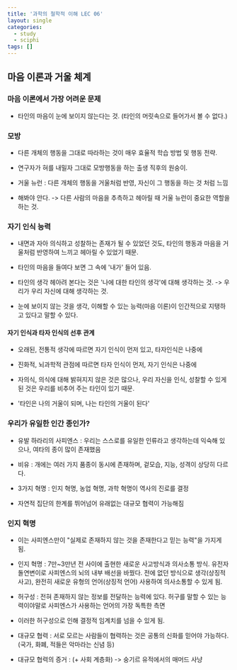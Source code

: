 ```yaml
---
title: '과학의 철학적 이해 LEC 06'
layout: single
categories:
  - study
  - sciphi
tags: []
---
```


## 마음 이론과 거울 체계

### 마음 이론에서 가장 어려운 문제

- 타인의 마음이 눈에 보이지 않는다는 것. (타인의 머릿속으로 들어가서 볼 수 없다.)

### 모방

- 다른 개체의 행동을 그대로 따라하는 것이 매우 효율적 학습 방법 및 행동 전략.

- 연구자가 혀를 내밀자 그대로 모방행동을 하는 출생 직후의 원숭이.

- 거울 뉴런 : 다른 개체의 행동을 거울처럼 반영, 자신이 그 행동을 하는 것 처럼 느낌

- 해봐야 안다. -> 다른 사람의 마음을 추측하고 헤아릴 때 거울 뉴런이 중요한 역할을 하는 것.

### 자기 인식 능력

- 내면과 자아 의식하고 성찰하는 존재가 될 수 있었던 것도, 타인의 행동과 마음을 거울처럼 반영하여 느끼고 헤아릴 수 있었기 때문.

- 타인의 마음을 들여다 보면 그 속에 '내가' 들어 있음.

- 타인의 생각 헤아려 본다는 것은 '나에 대한 타인의 생각'에 대해 생각하는 것. -> 우리가 우리 자신에 대해 생각하는 것.

- 눈에 보이지 않는 것을 생각, 이해할 수 있는 능력(마음 이론)이 인간적으로 지탱하고 있다고 말할 수 있다.

#### 자기 인식과 타자 인식의 선후 관계

- 오래된, 전통적 생각에 따르면 자기 인식이 먼저 있고, 타자인식은 나중에

- 진화적, 뇌과학적 관점에 따르면 타자 인식이 먼저, 자기 인식은 나중에

- 자의식, 의식에 대해 밝혀지지 않은 것은 많으나, 우리 자신을 인식, 성찰할 수 있게 된 것은 우리를 비추어 주는 타인이 있기 때문.

- '타인은 나의 거울이 되며, 나는 타인의 거울이 된다'

### 우리가 유일한 인간 종인가?

- 유발 하라리의 사피엔스 : 우리는 스스로를 유일한 인류라고 생각하는데 익숙해 있으나, 여타의 종이 많이 존재했음

- 비유 : 개에는 여러 가지 품종이 동시에 존재하며, 겉모습, 지능, 성격이 상당히 다르다.

- 3가지 혁명 : 인지 혁명, 농업 혁명, 과학 혁명이 역사의 진로를 결정

- 자연적 집단의 한계를 뛰어넘어 유래없는 대규모 협력이 가능해짐

### 인지 혁명

- 이는 사피엔스만이 "실제로 존재하지 않는 것을 존재한다고 믿는 능력"을 가지게 됨.

- 인지 혁명 : 7만~3만년 전 사이에 출현한 새로운 사고방식과 의사소통 방식. 유전자 돌연변이로 사피엔스의 뇌의 내부 배선을 바꿨다. 전에 없던 방식으로 생각(상징적 사고), 완전히 새로운 유형의 언어(상징적 언어) 사용하여 의사소통할 수 있게 됨.

- 허구성 : 전혀 존재하지 않는 정보를 전달하는 능력에 있다. 허구를 말할 수 있는 능력이야말로 사피엔스가 사용하는 언어의 가장 독특한 측면

- 이러한 허구성으로 인해 결정적 임계치를 넘을 수 있게 됨.

- 대규모 협력 : 서로 모르는 사람들이 협력하는 것은 공통의 신화를 믿어야 가능하다. (국가, 화폐, 적들은 악마라는 신념 등)

- 대규모 협력의 증거 : (+ 사회 계층화) -> 숭기르 유적에서의 매머드 사냥
